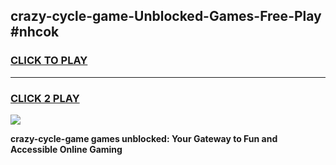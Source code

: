 
## crazy-cycle-game-Unblocked-Games-Free-Play #nhcok
<h3>
<a href="https://us.freeplayer.one?title=crazy-cycle-game&ref=9M">CLICK TO PLAY</a></h3>
<hr>

<h3>
<a href="https://us.freeplayer.one?title=crazy-cycle-game&ref=9M">CLICK 2 PLAY</a>
  
</h3>

<a href="https://us.freeplayer.one?title=crazy-cycle-game&ref=9M"><img src="https://clearcache.store/games.png"></a>


**crazy-cycle-game games unblocked: Your Gateway to Fun and Accessible Online Gaming**
